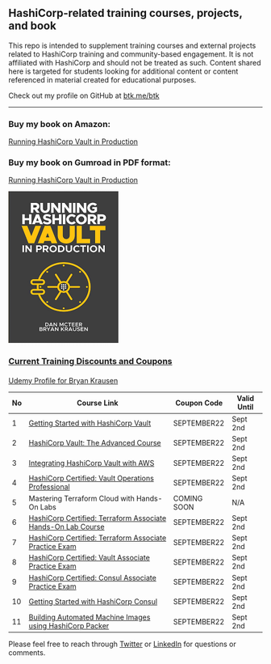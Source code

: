 ## HashiCorp-related training courses, projects, and book

This repo is intended to supplement training courses and external projects related to HashiCorp training and community-based engagement. It is not affiliated with HashiCorp and should not be treated as such. Content shared here is targeted for students looking for additional content or content referenced in material created for educational purposes.

Check out my profile on GitHub at [btk.me/btk](btk.me/btk)

*********************************************************************************

### Buy my book on Amazon:

[Running HashiCorp Vault in Production](https://amzn.to/2UeUjAI)

### Buy my book on Gumroad in PDF format:

[Running HashiCorp Vault in Production](https://gum.co/vaultbook/)

<a href="https://amzn.to/2UeUjAI"> 
<img src="book-cover.png"
     alt="Vault book"
     style="float: center; margin-right: 6px;" />
 
### Current Training Discounts and Coupons

####

[Udemy Profile for Bryan Krausen](https://www.udemy.com/user/bryan-krausen/ "Udemy Profile")

| No  | Course Link | Coupon Code | Valid Until |
| --- | ----------- | ----------- | ----------- |
| 1 | [Getting Started with HashiCorp Vault](https://btk.me/v) | SEPTEMBER22 | Sept 2nd |
| 2 | [HashiCorp Vault: The Advanced Course](https://btk.me/va) | SEPTEMBER22 | Sept 2nd |
| 3 | [Integrating HashiCorp Vault with AWS](https://btk.me/vaws) | SEPTEMBER22 | Sept 2nd |
| 4 | [HashiCorp Certified: Vault Operations Professional](https://btk.me/vp) | SEPTEMBER22 | Sept 2nd |
| 5 | Mastering Terraform Cloud with Hands-On Labs | COMING SOON | N/A |
| 6 | [HashiCorp Certified: Terraform Associate Hands-On Lab Course](https://btk.me/tfhol) | SEPTEMBER22 | Sept 2nd |
| 7 | [HashiCorp Certified: Terraform Associate Practice Exam](https://btk.me/tf) | SEPTEMBER22 | Sept 2nd |
| 8 | [HashiCorp Certified: Vault Associate Practice Exam](https://btk.me/vpe) | SEPTEMBER22 | Sept 2nd |
| 9 | [HashiCorp Certified: Consul Associate Practice Exam](https://btk.me/cpe) | SEPTEMBER22 | Sept 2nd |
| 10 | [Getting Started with HashiCorp Consul](https://btk.me/c) | SEPTEMBER22 | Sept 2nd |
| 11 | [Building Automated Machine Images using HashiCorp Packer](https://btk.me/p) | SEPTEMBER22 | Sept 2nd |

Please feel free to reach through [Twitter](https://twitter.com/btkrausen) or [LinkedIn](https://www.linkedin.com/in/bryan-krausen-5ab8794/) for questions or comments.

